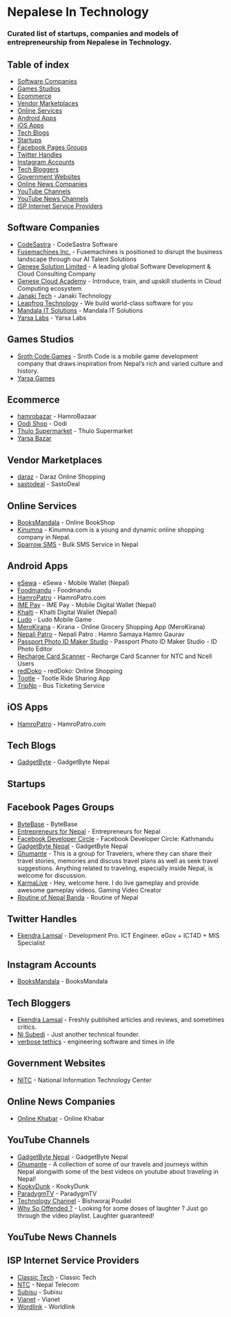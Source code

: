 # Nepalese In Technology
### Curated list of startups, companies and models of entrepreneurship from Nepalese in Technology.

## Table of index
- [Software Companies](#software-companies)
- [Games Studios](#games-studios)
- [Ecommerce](#ecommerce)
- [Vendor Marketplaces](#vendor-marketplaces)
- [Online Services](#online-services)
- [Android Apps](#android-apps)
- [iOS Apps](#ios-apps)
- [Tech Blogs](#tech-blogs)
- [Startups](#startups)
- [Facebook Pages Groups](#facebook-pages-groups)
- [Twitter Handles](#twitter-handles)
- [Instagram Accounts](#instagram-accounts)
- [Tech Bloggers](#tech-bloggers)
- [Government Websites](#government-websites)
- [Online News Companies](#online-news-companies)
- [YouTube Channels](#youtube-channels)
- [YouTube News Channels](#youtube-news-channels)
- [ISP Internet Service Providers](#isp-internet-service-providers)



## Software Companies
- [CodeSastra](https://codesastra.com/) - CodeSastra Software
- [Fusemachines Inc.](https://www.fusemachines.com/) - Fusemachines is positioned to disrupt the business landscape through our AI Talent Solutions
- [Genese Solution Limited](https://www.genesesolution.com/) - A leading global Software Development & Cloud Consulting Company
- [Genese Cloud Academy](https://www.genesecloud.academy/) - Introduce, train, and upskill students in Cloud Computing ecosystem
- [Janaki Tech](http://janakitech.com/) - Janaki Technology
- [Leapfrog Technology](https://www.lftechnology.com/) - We build world-class software for you
- [Mandala IT Solutions](https://mandalaitsolutions.com/) - Mandala IT Solutions
- [Yarsa Labs](https://yarsa.io/) - Yarsa Labs


## Games Studios
- [Sroth Code Games](https://www.facebook.com/srothcodegames/) - Sroth Code is a mobile game development company that draws inspiration from Nepal’s rich and varied culture and history.
- [Yarsa Games](https://yarsagames.com/)


## Ecommerce
- [hamrobazar](https://hamrobazar.com/) - HamroBazaar
- [Oodi Shop](https://oodi.shop) - Oodi
- [Thulo Supermarket](https://thulo.com/) - Thulo Supermarket
- [Yarsa Bazar](https://yarsabazar.com)


## Vendor Marketplaces
- [daraz](https://daraz.com.np/) - Daraz Online Shopping
- [sastodeal](https://sastodeal.com/) - SastoDeal


## Online Services 
- [BooksMandala](https://www.booksmandala.com/) - Online BookShop
- [Kinumna](https://www.kinumna.com/) - Kinumna.com is a young and dynamic online shopping company in Nepal.
- [Sparrow SMS](https://sparrowsms.com/) - Bulk SMS Service in Nepal


## Android Apps
- [eSewa](https://play.google.com/store/apps/details?id=com.f1soft.esewa) - eSewa - Mobile Wallet (Nepal)
- [Foodmandu](https://play.google.com/store/apps/details?id=com.app.foodmandu) - Foodmandu
- [HamroPatro](https://play.google.com/store/apps/details?id=com.hamropatro) - HamroPatro.com
- [IME Pay](https://play.google.com/store/apps/details?id=com.swifttechnology.imepay) - IME Pay - Mobile Digital Wallet (Nepal)
- [Khalti](https://play.google.com/store/apps/details?id=com.khalti) - Khalti Digital Wallet (Nepal)
- [Ludo](https://play.google.com/store/apps/details?id=io.yarsa.games.ludo) - Ludo Mobile Game
- [MeroKirana](https://play.google.com/store/apps/details?id=com.merokirana) - Kirana - Online Grocery Shopping App (MeroKirana)
- [Nepali Patro](https://play.google.com/store/apps/details?id=np.com.nepalipatro) - Nepali Patro : Hamro Samaya Hamro Gaurav
- [Passport Photo ID Maker Studio](https://play.google.com/store/apps/details?id=io.yarsa.passportphotomaker) - Passport Photo ID Maker Studio - ID Photo Editor
- [Recharge Card Scanner](https://play.google.com/store/apps/details?id=np.com.rsubedi.ncellntcservices) - Recharge Card Scanner for NTC and Ncell Users
- [redDoko](https://play.google.com/store/apps/details?id=com.reddoko.buyers) - redDoko: Online Shopping
- [Tootle](https://play.google.com/store/apps/details?id=com.three60.cabioclient) - Tootle Ride Sharing App
- [TripNp](https://play.google.com/store/apps/details?id=com.tripnptechnologies.tripnp) - Bus Ticketing Service


## iOS Apps
- [HamroPatro](https://apps.apple.com/np/app/hamro-patro-nepali-calendar/id401074157) - HamroPatro.com


## Tech Blogs
- [GadgetByte](https://www.gadgetbytenepal.com/) - GadgetByte Nepal


## Startups


## Facebook Pages Groups
- [ByteBase](https://www.facebook.com/bytebase/) - ByteBase
- [Entrepreneurs for Nepal](https://www.facebook.com/groups/e4nepal/) - Entrepreneurs for Nepal
- [Facebook Developer Circle](https://www.facebook.com/groups/DevCKathmandu/) - Facebook Developer Circle: Kathmandu
- [GadgetByte Nepal](https://www.facebook.com/gadgetbytenepal/) - GadgetByte Nepal
- [Ghumante](https://www.facebook.com/groups/ghumante/) - This is a group for Travelers, where they can share their travel stories, memories and discuss travel plans as well as seek travel suggestions. Anything related to traveling, especially inside Nepal, is welcome for discussion.
- [KarmaLive](https://www.facebook.com/KarmaGoLive/) - Hey, welcome here. I do live gameplay and provide awesome gameplay videos. Gaming Video Creator
- [Routine of Nepal Banda](https://facebook.com/officialroutineofnepalbanda/) - Routine of Nepal


## Twitter Handles
- [Ekendra Lamsal](https://twitter.com/Ekendra) - Development Pro. ICT Engineer. eGov + ICT4D + MIS Specialist

## Instagram Accounts

- [BooksMandala](https://www.instagram.com/booksmandala/) - BooksMandala

## Tech Bloggers
- [Ekendra Lamsal](https://ekendraonline.com/) - Freshly published articles and reviews, and sometimes critics.
- [Nj Subedi](https://njs.com.np/blog/) - Just another technical founder.
- [verbose tethics](https://blog.sparsh.dev/) - engineering software and times in life



## Government Websites
- [NITC](https://nitc.gov.np/) - National Information Technology Center

## Online News Companies
- [Online Khabar](https://www.onlinekhabar.com/) - Online Khabar


## YouTube Channels
- [GadgetByte Nepal](https://www.youtube.com/user/gadgetbytenepal) - GadgetByte Nepal
- [Ghumante](https://www.youtube.com/channel/UCXAEisvouf1Tp5fuoKJUrgw) - A collection of some of our travels and journeys within Nepal alongwith some of the best videos on youtube about traveling in Nepal!
- [KookyDunk](https://www.youtube.com/channel/UC60KZ2O1ee79_Xc6uc37CzA) - KookyDunk
- [ParadygmTV](https://www.youtube.com/c/ParadygmTV) - ParadygmTV
- [Technology Channel](https://www.youtube.com/channel/UCrIqYP0lBVMxbX9mbRs6Avw) - Bishworaj Poudel
- [Why So Offended ?](https://www.youtube.com/channel/UC2CAM55AnDflrpC20uH700A) - Looking for some doses of laughter ? Just go through the video playlist. Laughter guaranteed!


## YouTube News Channels


## ISP Internet Service Providers
- [Classic Tech](https://www.classic.com.np/) - Classic Tech
- [NTC](https://www.ntc.net.np/) - Nepal Telecom
- [Subisu](https://subisu.net.np/) - Subisu
- [Vianet](https://www.vianet.com.np/) - Vianet
- [Wordlink](https://worldlink.com.np/) - Worldlink
